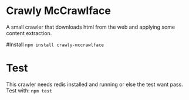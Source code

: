 # Crawly McCrawlface
A small crawler that downloads html from the web and applying some content extraction.

#Install
`npm install crawly-mccrawlface`

# Test
This crawler needs redis installed and running or else the test want pass.
Test with:
`npm test`